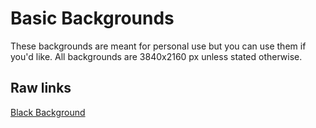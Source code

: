 # Basic Backgrounds
These backgrounds are meant for personal use but you can use them if you'd like.
All backgrounds are 3840x2160 px unless stated otherwise.

## Raw links
[Black Background](https://raw.githubusercontent.com/Spqcee/background/main/black%20background.png)
